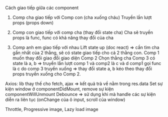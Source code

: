 Cách giao tiếp giữa các component
1. Comp cha giao tiếp với Comp con (cha xuống cháu)
Truyền lần lượt props (props down)

2. Comp con giao tiếp với comp cha (thay đổi state cha)
Cha sẽ truyền props là func, func có khả năng thay đổi của cha

3. Comp anh em giao tiếp với nhau
Lift state up (doc react) => cần tìm cha gần nhất của 2 thằng, sẽ có state giao tiếp cho cả 2 thằng con.
Comp 1 muốn thay đổi giao đổi giao diện Comp 2
Chọn thằng cha Comp 3 có state là a, b => truyền lần lượt comp 1 và comp2 là c và d
comp1 gọi func là c do comp 3 truyền xuống => thay đổi state a, b kéo theo thay đổi props truyền xuống cho Comp 2.

Axios: lib thay thế cho fetch, ajax => kết quả trả về nằm trong res.data
Set sự kiện window ở componentDidMount, remove sự kiện componentWillUnmount
Debounce => sử dụng khi mà handle các sự kiện diễn ra liên tục (onChange của ô input, scroll của window)

Throttle, Progressive image, Lazy load image